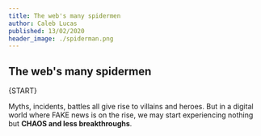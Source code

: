 ```yaml
---
title: The web's many spidermen
author: Caleb Lucas
published: 13/02/2020
header_image: ./spiderman.png
---
```


## The web's many spidermen

{START}

Myths, incidents, battles all give rise to villains and heroes. But in a digital world where FAKE news is on the rise, we may start experiencing nothing but **CHAOS and less breakthroughs**.
